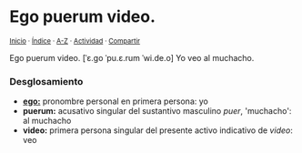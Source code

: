 # Ego puerum video.
<sup>[Inicio](../../../../index.md) · [Índice](../../../../indices/frases-latinas.md) · [A-Z](../../../../indices/alfabetico.md) · [Actividad](../../../../indices/actividad.md) · [Compartir](https://x.com/intent/tweet?text=Ego%20puerum%20video.%20%5B%CB%88%C9%9B.%C9%A1o%20%CB%88pu.%C9%9B.rum%20%CB%88wi.de.o%5D%2C%20con%20traducci%C3%B3n%2C%20desglosamiento%20y%20enlaces%20cruzados.%0A%E2%86%92%20https%3A%2F%2Fjucardus.github.io%2Fcontenido%2Fe%2Fg%2Fo%2Fego-puerum-video.html%0A%0A%23frss_ltns_jucardus%0A%40jucardus)</sup>

Ego puerum video. [ˈɛ.ɡo ˈpu.ɛ.rum ˈwi.de.o] Yo veo al muchacho.

### Desglosamiento

* [**ego:**](../../../../contenido/e/g/o/ego.md) pronombre personal en primera persona: yo
* **puerum:** acusativo singular del sustantivo masculino _puer_, 'muchacho': al muchacho
* **video:** primera persona singular del presente activo indicativo de _video_: veo

